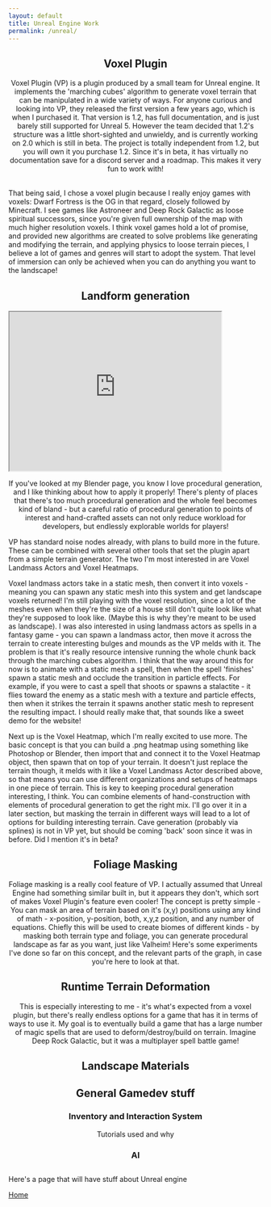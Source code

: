 ```yaml
---
layout: default
title: Unreal Engine Work
permalink: /unreal/
---
```


<h2 style="text-align:center;">Voxel Plugin  </h2>
<p style="text-align:center;">Voxel Plugin (VP) is a plugin produced by a small team for Unreal engine. It implements the 'marching cubes' algorithm to generate voxel terrain that can be manipulated in a wide variety of ways. For anyone curious and looking into VP, they released the first version a few years ago, which is when I purchased it. That version is 1.2, has full documentation, and is just barely still supported for Unreal 5. However the team decided that 1.2's structure was a little short-sighted and unwieldy, and is currently working on 2.0 which is still in beta. The project is totally independent from 1.2, but you will own it you purchase 1.2. Since it's in beta, it has virtually no documentation save for a discord server and a roadmap. This makes it very fun to work with!  <br><br>

That being said, I chose a voxel plugin because I really enjoy games with voxels: Dwarf Fortress is the OG in that regard, closely followed by Minecraft. I see games like Astroneer and Deep Rock Galactic as loose spiritual successors, since you're given full ownership of the map with much higher resolution voxels. I think voxel games hold a lot of promise, and provided new algorithms are created to solve problems like generating and modifying the terrain, and applying physics to loose terrain pieces, I believe a lot of games and genres will start to adopt the system. That level of immersion can only be achieved when you can do anything you want to the landscape!  <br>  </p>



<h2 style="text-align:center;">Landform generation  </h2>

<iframe width="420" height="315" src="https://www.youtube.com/watch?v=xXSTk4rUvJo&ab_channel=SkogshammareCrafts"> </iframe>

<p style="text-align:center;">If you've looked at my Blender page, you know I love procedural generation, and I like thinking about how to apply it properly! There's plenty of places that there's too much procedural generation and the whole feel becomes kind of bland - but a careful ratio of procedural generation to points of interest and hand-crafted assets can not only reduce workload for developers, but endlessly explorable worlds for players!  <br>

VP has standard noise nodes already, with plans to build more in the future. These can be combined with several other tools that set the plugin apart from a simple terrain generator. The two I'm most interested in are Voxel Landmass Actors and Voxel Heatmaps.  <br>

Voxel landmass actors take in a static mesh, then convert it into voxels - meaning you can spawn any static mesh into this system and get landscape voxels returned! I'm still playing with the voxel resolution, since a lot of the meshes even when they're the size of a house still don't quite look like what they're supposed to look like. (Maybe this is why they're meant to be used as landscape). I was also interested in using landmass actors as spells in a fantasy game - you can spawn a landmass actor, then move it across the terrain to create interesting bulges and mounds as the VP melds with it. The problem is that it's really resource intensive running the whole chunk back through the marching cubes algorithm. I think that the way around this for now is to animate with a static mesh a spell, then when the spell 'finishes' spawn a static mesh and occlude the transition in particle effects. For example, if you were to cast a spell that shoots or spawns a stalactite - it flies toward the enemy as a static mesh with a texture and particle effects, then when it strikes the terrain it spawns another static mesh to represent the resulting impact. I should really make that, that sounds like a sweet demo for the website!  <br>

Next up is the Voxel Heatmap, which I'm really excited to use more. The basic concept is that you can build a .png heatmap using something like Photoshop or Blender, then import that and connect it to the Voxel Heatmap object, then spawn that on top of your terrain. It doesn't just replace the terrain though, it melds with it like a Voxel Landmass Actor described above, so that means you can use different organizations and setups of heatmaps in one piece of terrain. This is key to keeping procedural generation interesting, I think. You can combine elements of hand-construction with elements of procedural generation to get the right mix. I'll go over it in a later section, but masking the terrain in different ways will lead to a lot of options for building interesting terrain. Cave generation (probably via splines) is not in VP yet, but should be coming 'back' soon since it was in before. Did I mention it's in beta?  <br>  </p>

<h2 style="text-align:center;">Foliage Masking  </h2>
<p style="text-align:center;">Foliage masking is a really cool feature of VP. I actually assumed that Unreal Engine had something similar built in, but it appears they don't, which sort of makes Voxel Plugin's feature even cooler! The concept is pretty simple - You can mask an area of terrain based on it's (x,y) positions using any kind of math - x-position, y-position, both, x,y,z position, and any number of equations. Chiefly this will be used to create biomes of different kinds - by masking both terrain type and foliage, you can generate procedural landscape as far as you want, just like Valheim! Here's some experiments I've done so far on this concept, and the relevant parts of the graph, in case you're here to look at that.  <br>  </p>

<h2 style="text-align:center;">Runtime Terrain Deformation  </h2>
<p style="text-align:center;">This is especially interesting to me - it's what's expected from a voxel plugin, but there's really endless options for a game that has it in terms of ways to use it. My goal is to eventually build a game that has a large number of magic spells that are used to deform/destroy/build on terrain. Imagine Deep Rock Galactic, but it was a multiplayer spell battle game!  <br>   </p>

<h2 style="text-align:center;">Landscape Materials  </h2>
<p style="text-align:center;">  </p>

<h2 style="text-align:center;">General Gamedev stuff  </h2>

<h3 style="text-align:center;">Inventory and Interaction System  </h3>
<p style="text-align:center;">Tutorials used and why  </p>

<h3 style="text-align:center;">AI  </h3>
<p style="text-align:center;">  </p>

<h3 style="text-align:center;">  </h3>
<p style="text-align:center;">  </p>



<h2 style="text-align:center;">  </h2>
<p style="text-align:center;">  </p>

Here's a page that will have stuff about Unreal engine  

[Home](https://bart-olson.github.io/Portfolio/)